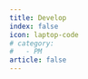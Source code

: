 ```yaml
---
title: Develop
index: false
icon: laptop-code
# category:
#   - PM
article: false
---
```


<Catalog />
